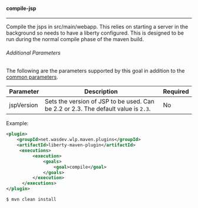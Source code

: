#### compile-jsp
---
Compile the jsps in src/main/webapp. This relies on starting a server in the background so needs to have a liberty configured. This is designed to be run during the normal compile phase of the maven build.

###### Additional Parameters

The following are the parameters supported by this goal in addition to the [common parameters](common-parameters.md#common-parameters).

| Parameter | Description | Required |
| --------  | ----------- | -------  |
| jspVersion | Sets the version of JSP to be used. Can be 2.2 or 2.3. The default value is `2.3`. | No |

Example:
```xml
<plugin>
    <groupId>net.wasdev.wlp.maven.plugins</groupId>
    <artifactId>liberty-maven-plugin</artifactId>
     <executions>
          <execution>
              <goals>
                  <goal>compile</goal>
              </goals>
          </execution>
      </executions>
</plugin>
```

```bash
$ mvn clean install
```
